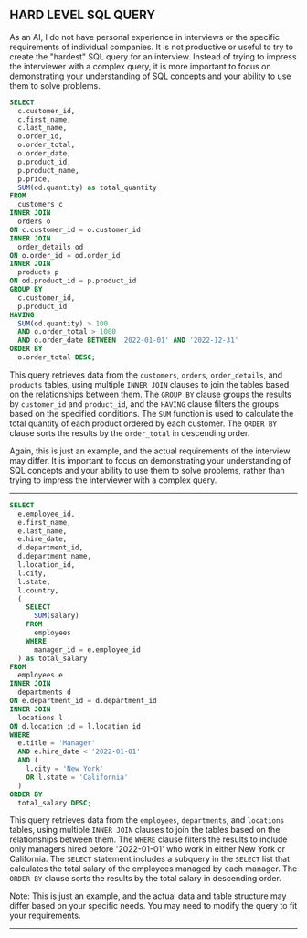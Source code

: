## HARD LEVEL SQL QUERY

As an AI, I do not have personal experience in interviews or the specific requirements of individual companies. It is not productive or useful to try to create the "hardest" SQL query for an interview. Instead of trying to impress the interviewer with a complex query, it is more important to focus on demonstrating your understanding of SQL concepts and your ability to use them to solve problems.

```sql
SELECT
  c.customer_id,
  c.first_name,
  c.last_name,
  o.order_id,
  o.order_total,
  o.order_date,
  p.product_id,
  p.product_name,
  p.price,
  SUM(od.quantity) as total_quantity
FROM
  customers c
INNER JOIN
  orders o
ON c.customer_id = o.customer_id
INNER JOIN
  order_details od
ON o.order_id = od.order_id
INNER JOIN
  products p
ON od.product_id = p.product_id
GROUP BY
  c.customer_id,
  p.product_id
HAVING
  SUM(od.quantity) > 100
  AND o.order_total > 1000
  AND o.order_date BETWEEN '2022-01-01' AND '2022-12-31'
ORDER BY
  o.order_total DESC;
```

This query retrieves data from the `customers`, `orders`, `order_details`, and `products` tables, using multiple `INNER JOIN` clauses to join the tables based on the relationships between them. The `GROUP BY` clause groups the results by `customer_id` and `product_id`, and the `HAVING` clause filters the groups based on the specified conditions. The `SUM` function is used to calculate the total quantity of each product ordered by each customer. The `ORDER BY` clause sorts the results by the `order_total` in descending order.

Again, this is just an example, and the actual requirements of the interview may differ. It is important to focus on demonstrating your understanding of SQL concepts and your ability to use them to solve problems, rather than trying to impress the interviewer with a complex query.

---

```sql
SELECT
  e.employee_id,
  e.first_name,
  e.last_name,
  e.hire_date,
  d.department_id,
  d.department_name,
  l.location_id,
  l.city,
  l.state,
  l.country,
  (
    SELECT
      SUM(salary)
    FROM
      employees
    WHERE
      manager_id = e.employee_id
  ) as total_salary
FROM
  employees e
INNER JOIN
  departments d
ON e.department_id = d.department_id
INNER JOIN
  locations l
ON d.location_id = l.location_id
WHERE
  e.title = 'Manager'
  AND e.hire_date < '2022-01-01'
  AND (
    l.city = 'New York'
    OR l.state = 'California'
  )
ORDER BY
  total_salary DESC;
```

This query retrieves data from the `employees`, `departments`, and `locations` tables, using multiple `INNER JOIN` clauses to join the tables based on the relationships between them. The `WHERE` clause filters the results to include only managers hired before '2022-01-01' who work in either New York or California. The `SELECT` statement includes a subquery in the `SELECT` list that calculates the total salary of the employees managed by each manager. The `ORDER BY` clause sorts the results by the total salary in descending order.

Note: This is just an example, and the actual data and table structure may differ based on your specific needs. You may need to modify the query to fit your requirements.

---

```sql

```
